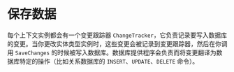 # 保存数据

每个上下文实例都会有一个变更跟踪器 `ChangeTracker`，它负责记录要写入数据库的变更。当你更改实体类型实例时，这些变更会被记录到变更跟踪器，然后在你调用 `SaveChanges` 的时候被写入数据库。数据库提供程序会负责而将变更翻译为数据库特定的操作（比如关系数据库的 `INSERT`、`UPDATE`、`DELETE` 命令）。